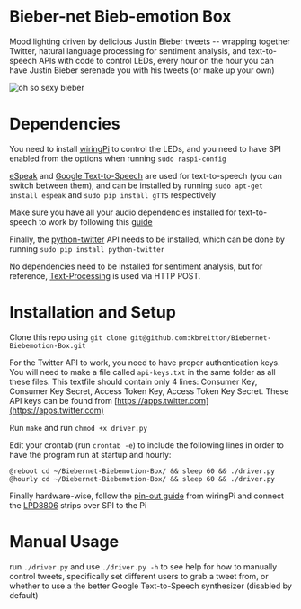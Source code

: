# Bieber-net Bieb-emotion Box
Mood lighting driven by delicious Justin Bieber tweets -- wrapping together Twitter, natural language processing for sentiment analysis, and text-to-speech APIs with code to control LEDs, every hour on the hour you can have Justin Bieber serenade you with his tweets (or make up your own)

![oh so sexy bieber](http://kbreitton.com/wp-content/uploads/2016/04/bieber-box-gif-compressor.gif)

# Dependencies
You need to install [wiringPi](http://wiringpi.com/download-and-install/) to control the LEDs, and you need to have SPI enabled from the options when running `sudo raspi-config`

[eSpeak](http://espeak.sourceforge.net/) and [Google Text-to-Speech](https://pypi.python.org/pypi/gTTS/1.0.2) are used for text-to-speech (you can switch between them), and can be installed by running `sudo apt-get install espeak` and `sudo pip install gTTS` respectively

Make sure you have all your audio dependencies installed for text-to-speech to work by following this [guide](https://www.google.com/search?client=ubuntu&channel=fs&q=raspberry+pi+text+to+speech&ie=utf-8&oe=utf-8)

Finally, the [python-twitter](https://github.com/bear/python-twitter) API needs to be installed, which can be done by running `sudo pip install python-twitter`

No dependencies need to be installed for sentiment analysis, but for reference, [Text-Processing](http://text-processing.com/docs/sentiment.html) is used via HTTP POST.

# Installation and Setup
Clone this repo using `git clone git@github.com:kbreitton/Biebernet-Biebemotion-Box.git`

For the Twitter API to work, you need to have proper authentication keys. You will need to make a file called `api-keys.txt` in the same folder as all these files. This textfile should contain only 4 lines: Consumer Key, Consumer Key Secret, Access Token Key, Access Token Key Secret. These API keys can be found from [https://apps.twitter.com](https://apps.twitter.com) 

Run `make`
and run `chmod +x driver.py`

Edit your crontab (run `crontab -e`) to include the following lines in order to have the program run at startup and hourly:
```
@reboot cd ~/Biebernet-Biebemotion-Box/ && sleep 60 && ./driver.py 
@hourly cd ~/Biebernet-Biebemotion-Box/ && sleep 60 && ./driver.py 
```

Finally hardware-wise, follow the [pin-out guide](http://wiringpi.com/pins/) from wiringPi and connect the [LPD8806](https://www.adafruit.com/products/306) strips over SPI to the Pi

# Manual Usage
run `./driver.py` and use `./driver.py -h` to see help for how to manually control tweets, specifically set different users to grab a tweet from, or whether to use a the better Google Text-to-Speech synthesizer (disabled by default)
